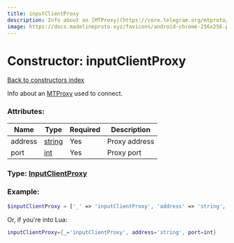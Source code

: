 ```yaml
---
title: inputClientProxy
description: Info about an [MTProxy](https://core.telegram.org/mtproto/mtproto-transports#transport-obfuscation) used to connect.
image: https://docs.madelineproto.xyz/favicons/android-chrome-256x256.png
---
```

# Constructor: inputClientProxy  
[Back to constructors index](index.md)



Info about an [MTProxy](https://core.telegram.org/mtproto/mtproto-transports#transport-obfuscation) used to connect.

### Attributes:

| Name     |    Type       | Required | Description |
|----------|---------------|----------|-------------|
|address|[string](../types/string.md) | Yes|Proxy address|
|port|[int](../types/int.md) | Yes|Proxy port|



### Type: [InputClientProxy](../types/InputClientProxy.md)


### Example:

```php
$inputClientProxy = ['_' => 'inputClientProxy', 'address' => 'string', 'port' => int];
```  


Or, if you're into Lua:

```lua
inputClientProxy={_='inputClientProxy', address='string', port=int}

```


